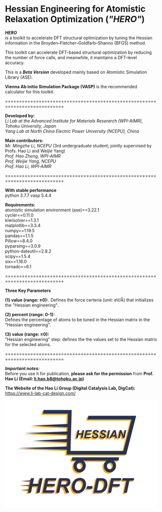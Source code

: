 # Hessian Engineering for Atomistic Relaxation Optimization (***"HERO"***)

***HERO***   
is a toolkit to accelerate DFT structural optimization by tuning the Hessian information in the Broyden–Fletcher–Goldfarb–Shanno (BFGS) method.   

This toolkit can accelerate DFT-based structural optimization by reducing the number of force calls, and meanwhile, it maintains a DFT-level accuracy. 

This is a ***Beta Version*** developed mainly based on Atomistic Simulation Library (ASE). 

**Vienna Ab initio Simulation Package (VASP)** is the recommended calculator for this toolkit. 

===========================================================================

**Developed by:**  
*Li Lab at the Advanced Institute for Materials Reserarch (WPI-AIMR), Tohoku University, Japan*  
*Yang Lab at North China Electric Power University (NCEPU), China*  

**Main contributors:**  
*Mr. Mingzhe Li, NCEPU* (3rd undergraduate student; jointly supervised by Profs. Hao Li and Weijie Yang)    
*Prof. Hao Zheng, WPI-AIMR*  
*Prof. Weijie Yang, NCEPU*  
*Prof. Hao Li, WPI-AIMR*  

===========================================================================

**With stable performance**  
python 3.7.7
vasp 5.4.4

**Requirements:**  
atomistic simulation environment (ase)==3.22.1  
cycler==0.11.0  
kiwisolver==1.3.1  
matplotlib==3.3.4  
numpy==1.19.5  
pandas==1.1.5  
Pillow==8.4.0  
pyparsing==3.0.9  
python-dateutil==2.8.2  
scipy==1.5.4  
six==1.16.0  
tornado==6.1  

===========================================================================

**Three Key Parameters**  

**(1) value (range: ≥0):**. 
Defines the force certeria (unit: eV/Å) that initializes the "Hessian engineering".

**(2) percent (range: 0-1):**  
Defines the percentage of atoms to be tuned in the Hessian matrix in the "Hessian engineering".  

**(3) value (range: ≥0):**  
"Hessian engineering" step: defines the the values set to the Hessian matrix for the selected atoms.

===========================================================================

***Important notes:***  
Before you use it for publication, **please ask for the permission** from **Prof. Hao Li (Email: li.hao.b8@tohoku.ac.jp)**

**The Website of the Hao Li Group (Digital Catalysis Lab, DigCat):**  
https://www.li-lab-cat-design.com/

![image](https://github.com/hero-dft/beta/blob/main/HERO_logo.png)
  
